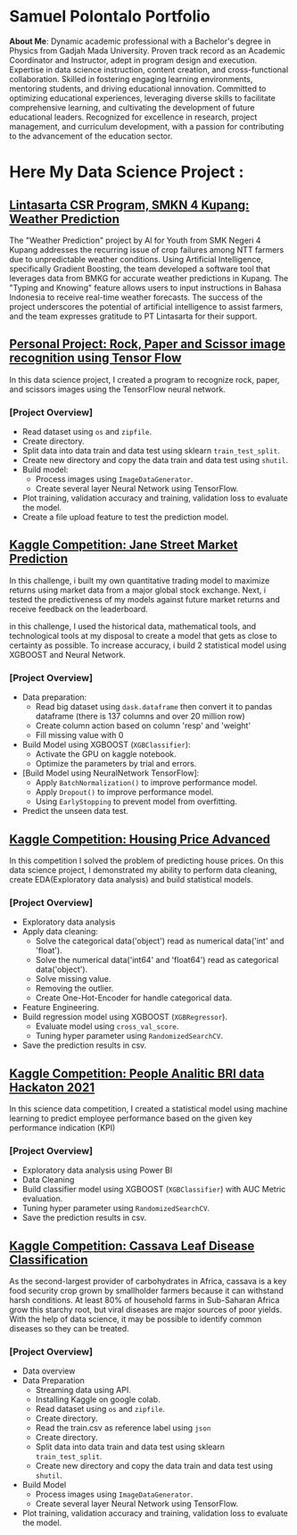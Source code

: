 # Samuel Polontalo Portfolio
**About Me**: Dynamic academic professional with a Bachelor's degree in Physics from Gadjah Mada University. Proven track record as an Academic Coordinator and Instructor, adept in program design and execution. Expertise in data science instruction, content creation, and cross-functional collaboration. Skilled in fostering engaging learning environments, mentoring students, and driving educational innovation. Committed to optimizing educational experiences, leveraging diverse skills to facilitate comprehensive learning, and cultivating the development of future educational leaders. Recognized for excellence in research, project management, and curriculum development, with a passion for contributing to the advancement of the education sector.

# Here My Data Science Project :

## [Lintasarta CSR Program, SMKN 4 Kupang: Weather Prediction](https://github.com/samuelpolontalo/Weather_Prediction)
The "Weather Prediction" project by Al for Youth from SMK Negeri 4 Kupang addresses the recurring issue of crop failures among NTT farmers due to unpredictable weather conditions. Using Artificial Intelligence, specifically Gradient Boosting, the team developed a software tool that leverages data from BMKG for accurate weather predictions in Kupang. The "Typing and Knowing" feature allows users to input instructions in Bahasa Indonesia to receive real-time weather forecasts. The success of the project underscores the potential of artificial intelligence to assist farmers, and the team expresses gratitude to PT Lintasarta for their support.

## [Personal Project: Rock, Paper and Scissor image recognition using Tensor Flow](https://github.com/samuelpolontalo/rock-paper-scissors-recognition-using-TensorFlow)
In this data science project, I created a program to recognize rock, paper, and scissors images using the TensorFlow neural network.
### [Project Overview]
  * Read dataset using `os` and `zipfile`.
  * Create directory.
  * Split data into data train and data test using sklearn `train_test_split`.
  * Create new directory and copy the data train and data test using `shutil`.
* Build model:
  * Process images using `ImageDataGenerator`.
  * Create several layer Neural Network using TensorFlow.
* Plot training, validation accuracy and training, validation loss to evaluate the model.
* Create a file upload feature to test the prediction model.

## [Kaggle Competition: Jane Street Market Prediction](https://github.com/samuelpolontalo/Jane-Street-Market-Prediction)
In this challenge, i built my own quantitative trading model to maximize returns using market data from a major global stock exchange. Next, i tested the predictiveness of my models against future market returns and receive feedback on the leaderboard.

in this challenge, I used the historical data, mathematical tools, and technological tools at my disposal to create a model that gets as close to certainty as possible.
To increase accuracy, i build 2 statistical model using XGBOOST and Neural Network.
### [Project Overview]
* Data preparation:
  * Read big dataset using `dask.dataframe` then convert it to pandas dataframe (there is 137 columns and over 20 million row)
  * Create column action based on column 'resp' and 'weight'
  * Fill missing value with 0
* Build Model using XGBOOST (`XGBClassifier`):
  * Activate the GPU on kaggle notebook.
  * Optimize the parameters by trial and errors.
* [Build Model using NeuralNetwork TensorFlow]:
  * Apply `BatchNormalization()` to improve performance model.
  * Apply `Dropout()` to improve performance model.
  * Using `EarlyStopping` to prevent model from overfitting.
* Predict the unseen data test.

## [Kaggle Competition: Housing Price Advanced](https://github.com/samuelpolontalo/Housing-Price-Advanced)
In this competition I solved the problem of predicting house prices. On this data science project, I demonstrated my ability to perform data cleaning, create EDA(Exploratory data analysis) and build statistical models.

### [Project Overview]
* Exploratory data analysis
* Apply data cleaning:
  * Solve the categorical data('object') read as numerical data('int' and 'float').
  * Solve the numerical data('int64' and 'float64') read as categorical data('object').
  * Solve missing value.
  * Removing the outlier.
  * Create One-Hot-Encoder for handle categorical data.
* Feature Engineering.
* Build regression model using XGBOOST (`XGBRegressor`).
  * Evaluate model using `cross_val_score`.
  * Tuning hyper parameter using `RandomizedSearchCV`.
* Save the prediction results in csv.

## [Kaggle Competition: People Analitic BRI data Hackaton 2021](https://github.com/samuelpolontalo/People-analytic-hackaton-BRI)
In this science data competition, I created a statistical model using machine learning to predict employee performance based on the given key performance indication (KPI)
### [Project Overview]
* Exploratory data analysis using Power BI
* Data Cleaning
* Build classifier model using XGBOOST (`XGBClassifier`) with AUC Metric evaluation.
* Tuning hyper parameter using `RandomizedSearchCV`.
* Save the prediction results in csv.

## [Kaggle Competition: Cassava Leaf Disease Classification](https://github.com/samuelpolontalo/cassava-leaf-disease)
As the second-largest provider of carbohydrates in Africa, cassava is a key food security crop grown by smallholder farmers because it can withstand harsh conditions. At least 80% of household farms in Sub-Saharan Africa grow this starchy root, but viral diseases are major sources of poor yields. With the help of data science, it may be possible to identify common diseases so they can be treated.
### [Project Overview]
* Data overview
* Data Preparation
  * Streaming data using API.
  * Installing Kaggle on google colab.
  * Read dataset using `os` and `zipfile`.
  * Create directory.
  * Read the train.csv as reference label using `json`
  * Create directory.
  * Split data into data train and data test using sklearn `train_test_split`.
  * Create new directory and copy the data train and data test using `shutil`.
* Build Model
  * Process images using `ImageDataGenerator`.
  * Create several layer Neural Network using TensorFlow.
* Plot training, validation accuracy and training, validation loss to evaluate the model.
